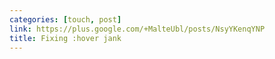 ```yaml
---
categories: [touch, post]
link: https://plus.google.com/+MalteUbl/posts/NsyYKenqYNP
title: Fixing :hover jank
---
```


